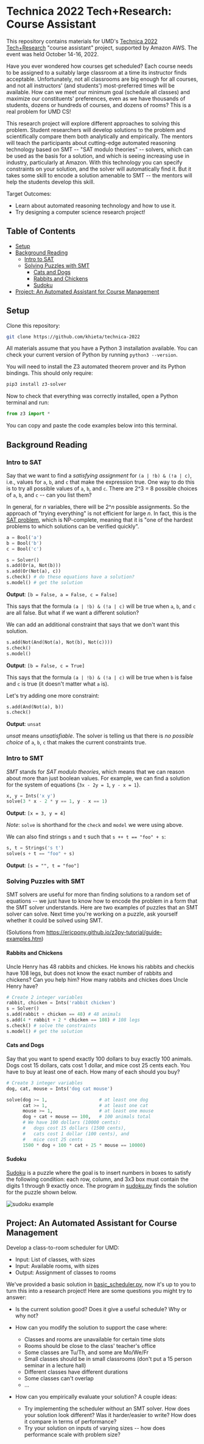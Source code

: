 # Technica 2022 Tech+Research: Course Assistant

This repository contains materials for UMD's [Technica 2022](https://gotechnica.org/) [Tech+Research](https://inclusion.cs.umd.edu/events/techresearch) "course assistant" project, supported by Amazon AWS.
The event was held October 14-16, 2022.

Have you ever wondered how courses get scheduled?
Each course needs to be assigned to a suitably large classroom at a time its instructor finds acceptable.
Unfortunately, not all classrooms are big enough for all courses, and not all instructors' (and students') most-preferred times will be available.
How can we meet our minimum goal (schedule all classes) and maximize our constituents' preferences, even as we have thousands of students, dozens or hundreds of courses, and dozens of rooms?
This is a real problem for UMD CS!

This research project will explore different approaches to solving this problem.
Student researchers will develop solutions to the problem and scientifically compare them both analytically and empirically.
The mentors will teach the participants about cutting-edge automated reasoning technology based on SMT -- "SAT modulo theories" -- solvers, which can be used as the basis for a solution, and which is seeing increasing use in industry, particularly at Amazon.
With this technology you can specify constraints on your solution, and the solver will automatically find it.
But it takes some skill to encode a solution amenable to SMT -- the mentors will help the students develop this skill.

Target Outcomes:  

* Learn about automated reasoning technology and how to use it.
* Try designing a computer science research project!

## Table of Contents

* [Setup](#setup)
* [Background Reading](#background-reading)
  * [Intro to SAT](#intro-to-sat)
  * [Solving Puzzles with SMT](#solving-puzzles-with-smt)
    * [Cats and Dogs](#cats-and-dogs)
    * [Rabbits and Chickens](#rabbits-and-chickens)
    * [Sudoku](#sudoku)
* [Project: An Automated Assistant for Course Management](#project-an-automated-assistant-for-course-management)

## Setup

Clone this repository:

```bash
git clone https://github.com/khieta/technica-2022
```

All materials assume that you have a Python 3 installation available.
You can check your current version  of Python by running `python3 --version`.

You will need to install the Z3 automated theorem prover and its
Python bindings. This should only require:

```bash
pip3 install z3-solver
```

Now to check that everything was correctly installed, open a Python terminal and run:

```python
from z3 import *
```

You can copy and paste the code examples below into this terminal.

## Background Reading

### Intro to SAT

Say that we want to find a *satisfying assignment* for `(a | !b) & (!a | c)`, i.e., values for `a`, `b`, and `c` that make the expression true.
One way to do this is to try all possible values of  `a`, `b`, and `c`.
There are 2^3 = 8 possible choices of `a`, `b`, and `c` -- can you list them?

In general, for *n* variables, there will be 2^*n* possible assignments.
So the approach of "trying everything" is not efficient for large *n*.
In fact, this is the [SAT problem](https://en.wikipedia.org/wiki/Boolean_satisfiability_problem), which is NP-complete, meaning that it is "one of the hardest problems to which solutions can be verified quickly".

```python
a = Bool('a')
b = Bool('b')
c = Bool('c')

s = Solver()
s.add(Or(a, Not(b)))
s.add(Or(Not(a), c))
s.check() # do these equations have a solution?
s.model() # get the solution
```

**Output**: `[b = False, a = False, c = False]`

This says that the formula `(a | !b) & (!a | c)` will be true when `a`, `b`, and `c` are all false.
But what if we want a different solution?

We can add an additional constraint that says that we don't want this solution.

```python
s.add(Not(And(Not(a), Not(b), Not(c))))
s.check()
s.model()
```

**Output**: `[b = False, c = True]`

This says that the formula `(a | !b) & (!a | c)` will be true when `b` is false and `c` is true (it doesn't matter what `a` is).

Let's try adding one more constraint:

```python
s.add(And(Not(a), b))
s.check()
```

**Output**: `unsat`

*unsat* means *unsatisfiable*. The solver is telling us that there is *no possible choice* of `a`, `b`, `c` that makes the current constraints true.

### Intro to SMT

*SMT* stands for *SAT modulo theories*, which means that we can reason about more than just boolean values. For example, we can find a solution for the system of equations {`3x - 2y = 1`, `y - x = 1`}.

```python
x, y = Ints('x y')
solve(3 * x - 2 * y == 1, y - x == 1)
```

**Output**: `[x = 3, y = 4]`

*Note*: `solve` is shorthand for the `check` and `model` we were using above.

We can also find strings `s` and `t` such that `s ++ t == "foo" + s`:

```python
s, t = Strings('s t')
solve(s + t == "foo" + s)
```

**Output**: `[s = "", t = "foo"]`

### Solving Puzzles with SMT

SMT solvers are useful for more than finding solutions to a random set of equations -- we just have to know how to encode the problem in a form that the SMT solver understands.
Here are two examples of puzzles that an SMT solver can solve.
Next time you're working on a puzzle, ask yourself whether it could be solved using SMT.

(Solutions from <https://ericpony.github.io/z3py-tutorial/guide-examples.htm>)

#### Rabbits and Chickens
Uncle Henry has 48 rabbits and chickes. He knows his rabbits and checkis have 108 legs, but does not know the exact number of rabbits and chickens? Can you help him? How many rabbits and chickes does Uncle Henry have?

```python
# Create 2 integer variables
rabbit, chicken = Ints('rabbit chicken')
s = Solver()
s.add(rabbit + chicken == 48) # 48 animals
s.add(4 * rabbit + 2 * chicken == 108) # 108 legs
s.check() # solve the constraints
s.model() # get the solution
```

#### Cats and Dogs

Say that you want to spend exactly 100 dollars to buy exactly 100 animals. Dogs cost 15 dollars, cats cost 1 dollar, and mice cost 25 cents each. You have to buy at least one of each. How many of each should you buy?

```python
# Create 3 integer variables
dog, cat, mouse = Ints('dog cat mouse')

solve(dog >= 1,                   # at least one dog
      cat >= 1,                   # at least one cat
      mouse >= 1,                 # at least one mouse
      dog + cat + mouse == 100,   # 100 animals total
      # We have 100 dollars (10000 cents):
      #   dogs cost 15 dollars (1500 cents), 
      #   cats cost 1 dollar (100 cents), and 
      #   mice cost 25 cents 
      1500 * dog + 100 * cat + 25 * mouse == 10000)
```

#### Sudoku

[Sudoku](https://sudoku.com/) is a puzzle where the goal is to insert numbers in boxes to satisfy the following condition: each row, column, and 3x3 box must contain the digits 1 through 9 exactly once.
The program in [sudoku.py](./sudoku.py) finds the solution for the puzzle shown below.

![sudoku example](https://ericpony.github.io/z3py-tutorial/examples/sudoku.png)

## Project: An Automated Assistant for Course Management

Develop a class-to-room scheduler for UMD:

* Input: List of classes, with sizes
* Input: Available rooms, with sizes
* Output: Assignment of classes to rooms

We've provided a basic solution in [basic_scheduler.py](./basic_scheduler.py), now it's up to you to turn this into a research project!
Here are some questions you might try to answer:

* Is the current solution good? Does it give a useful schedule? Why or why not? 
* How can you modify the solution to support the case where:
  * Classes and rooms are unavailable for certain time slots
  * Rooms should be close to the class' teacher's office
  * Some classes are Tu/Th, and some are Mo/We/Fr
  * Small classes should be in small classrooms (don't put a 15 person seminar in a lecture hall)
  * Different classes have different durations
  * Some classes can't overlap
  * ...

* How can you empirically evaluate your solution? A couple ideas:

  * Try implementing the scheduler without an SMT solver. How does your solution look different? Was it harder/easier to write? How does it compare in terms of performance?
  * Try your solution on inputs of varying sizes -- how does performance scale with problem size?
